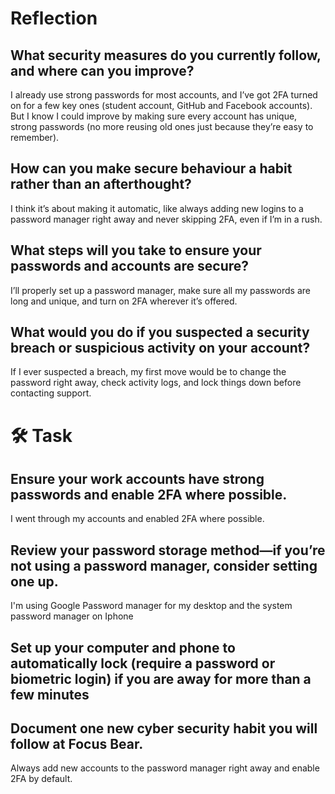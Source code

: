 #  Reflection
## What security measures do you currently follow, and where can you improve?
I already use strong passwords for most accounts, and I’ve got 2FA turned on for a few key ones (student account, GitHub and Facebook accounts). But I know I could improve by making sure every account has unique, strong passwords (no more reusing old ones just because they’re easy to remember).
## How can you make secure behaviour a habit rather than an afterthought?
I think it’s about making it automatic, like always adding new logins to a password manager right away and never skipping 2FA, even if I’m in a rush. 
## What steps will you take to ensure your passwords and accounts are secure?
I’ll properly set up a password manager, make sure all my passwords are long and unique, and turn on 2FA wherever it’s offered.
## What would you do if you suspected a security breach or suspicious activity on your account?
If I ever suspected a breach, my first move would be to change the password right away, check activity logs, and lock things down before contacting support.
# 🛠️ Task
## Ensure your work accounts have strong passwords and enable 2FA where possible.
I went through my accounts and enabled 2FA where possible.
## Review your password storage method—if you’re not using a password manager, consider setting one up.
I'm using Google Password manager for my desktop and the system password manager on Iphone
## Set up your computer and phone to automatically lock (require a password or biometric login) if you are away for more than a few minutes
## Document one new cyber security habit you will follow at Focus Bear.
Always add new accounts to the password manager right away and enable 2FA by default.